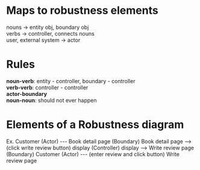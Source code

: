 # Maps to robustness elements
nouns -> entity obj, boundary obj  
verbs -> controller, connects nouns  
user, external system -> actor  

# Rules
**noun-verb**: entity - controller, boundary - controller  
**verb-verb**: controller - controller  
**actor-boundary**  
**noun-noun**: should not ever happen  

# Elements of a Robustness diagram

Ex.
Customer (Actor) --- Book detail page (Boundary)
Book detail page --> (click write review button) display (Controller)
display --> Write review page (Boundary)
Customer (Actor) --- (enter review and click button) Write review page
